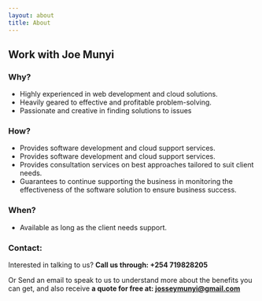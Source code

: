 ```yaml
---
layout: about
title: About
---
```

## Work with Joe Munyi

### Why?

  - Highly experienced in web development and cloud solutions.
  - Heavily geared to effective and profitable problem-solving. 
  - Passionate and creative in finding solutions to issues 


### How?
- Provides software development and cloud support services.
- Provides software development and cloud support services.
- Provides consultation services on best approaches tailored to suit client needs. 
- Guarantees to continue supporting the business in monitoring the effectiveness
  of the software solution to ensure business success. 

### When? 
- Available as long as the client needs support. 

### Contact:

Interested in talking to us? **Call us through: +254 719828205**

Or Send an email to speak to us to understand more about the benefits you can get,
and also receive **a quote for free at: josseymunyi@gmail.com**

